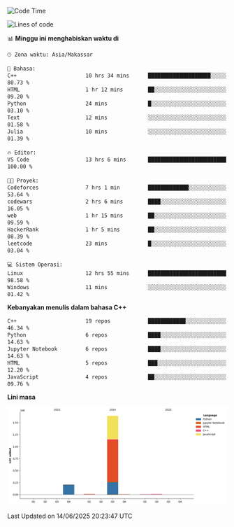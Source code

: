 <!--START_SECTION:waka-->
![Code Time](http://img.shields.io/badge/Code%20Time-277%20hrs%2040%20mins-blue)

![Lines of code](https://img.shields.io/badge/Sejak%20Hello%20World%20aku%20telah%20menulis-1.9%20million%20baris%20kode-blue)

📊 **Minggu ini menghabiskan waktu di** 

```text
🕑︎ Zona waktu: Asia/Makassar

💬 Bahasa: 
C++                      10 hrs 34 mins      ████████████████████░░░░░   80.73 % 
HTML                     1 hr 12 mins        ██░░░░░░░░░░░░░░░░░░░░░░░   09.20 % 
Python                   24 mins             █░░░░░░░░░░░░░░░░░░░░░░░░   03.10 % 
Text                     12 mins             ░░░░░░░░░░░░░░░░░░░░░░░░░   01.58 % 
Julia                    10 mins             ░░░░░░░░░░░░░░░░░░░░░░░░░   01.39 % 

🔥 Editor: 
VS Code                  13 hrs 6 mins       █████████████████████████   100.00 % 

🐱‍💻 Proyek: 
Codeforces               7 hrs 1 min         █████████████░░░░░░░░░░░░   53.64 % 
codewars                 2 hrs 6 mins        ████░░░░░░░░░░░░░░░░░░░░░   16.05 % 
web                      1 hr 15 mins        ██░░░░░░░░░░░░░░░░░░░░░░░   09.59 % 
HackerRank               1 hr 5 mins         ██░░░░░░░░░░░░░░░░░░░░░░░   08.39 % 
leetcode                 23 mins             █░░░░░░░░░░░░░░░░░░░░░░░░   03.04 % 

💻 Sistem Operasi: 
Linux                    12 hrs 55 mins      █████████████████████████   98.58 % 
Windows                  11 mins             ░░░░░░░░░░░░░░░░░░░░░░░░░   01.42 % 
```

**Kebanyakan menulis dalam bahasa C++** 

```text
C++                      19 repos            ████████████░░░░░░░░░░░░░   46.34 % 
Python                   6 repos             ████░░░░░░░░░░░░░░░░░░░░░   14.63 % 
Jupyter Notebook         6 repos             ████░░░░░░░░░░░░░░░░░░░░░   14.63 % 
HTML                     5 repos             ███░░░░░░░░░░░░░░░░░░░░░░   12.20 % 
JavaScript               4 repos             ██░░░░░░░░░░░░░░░░░░░░░░░   09.76 % 
```



**Lini masa**

![Lines of Code chart](https://raw.githubusercontent.com/yusuf601/yusuf601/main/assets/bar_graph.png)


 Last Updated on 14/06/2025 20:23:47 UTC
<!--END_SECTION:waka-->

